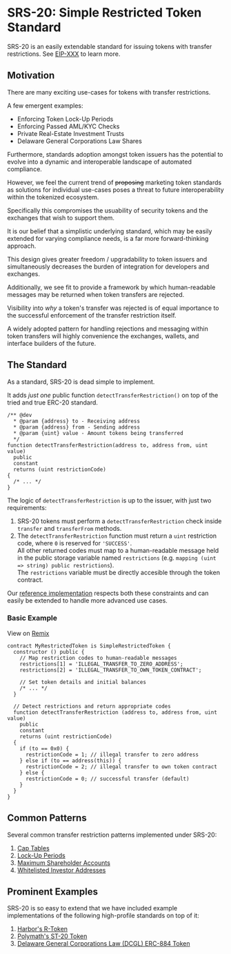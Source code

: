 # SRS-20: Simple Restricted Token Standard

SRS-20 is an easily extendable standard for issuing tokens with transfer restrictions. See [EIP-XXX](#) to learn more.

## Motivation

There are many exciting use-cases for tokens with transfer restrictions.

A few emergent examples:

- Enforcing Token Lock-Up Periods
- Enforcing Passed AML/KYC Checks
- Private Real-Estate Investment Trusts
- Delaware General Corporations Law Shares

Furthermore, standards adoption amongst token issuers has the potential to evolve into a dynamic and interoperable landscape of automated compliance.

However, we feel the current trend of ~~proposing~~ marketing token standards as solutions for individual use-cases poses a threat to future interoperability within the tokenized ecosystem.

Specifically this compromises the usuability of security tokens and the exchanges that wish to support them.

It is our belief that a simplistic underlying standard, which may be easily extended for varying compliance needs, is a far more forward-thinking approach.

This design gives greater freedom / upgradability to token issuers and simultaneously decreases the burden of integration for developers and exchanges.

Additionally, we see fit to provide a framework by which human-readable messages may be returned when token transfers are rejected.

Visibility into _why_ a token's transfer was rejected is of equal importance to the successful enforcement of the transfer restriction itself.

A widely adopted pattern for handling rejections and messaging within token transfers will highly convenience the exchanges, wallets, and interface builders of the future.

## The Standard

As a standard, SRS-20 is dead simple to implement.

It adds _just one_ public function `detectTransferRestriction()` on top of the tried and true ERC-20 standard.

```solidity
/** @dev
  * @param {address} to - Receiving address
  * @param {address} from - Sending address
  * @param {uint} value - Amount tokens being transferred
  */
function detectTransferRestriction(address to, address from, uint value)
  public
  constant
  returns (uint restrictionCode)
{
  /* ... */
}
```

The logic of `detectTransferRestriction` is up to the issuer, with just two requirements:

1.  SRS-20 tokens must perform a `detectTransferRestriction` check inside `transfer` and `transferFrom` methods.
2.  The `detectTransferRestriction` function must return a `uint` restriction code, where `0` is reserved for `'SUCCESS'`.  
    All other returned codes must map to a human-readable message held in the public storage variable named `restrictions` (e.g. `mapping (uint => string) public restrictions`).  
    The `restrictions` variable must be directly accesible through the token contract.

Our [reference implementation](https://github.com/tokensoft/simple-restricted-token-standard/blob/master/contracts/SimpleRestrictedToken.sol) respects both these constraints and can easily be extended to handle more advanced use cases.

### Basic Example

View on [Remix](https://remix.ethereum.org/#version=soljson-v0.4.24+commit.e67f0147.js&optimize=true&gist=264272677547fe32d1c2eb2fd8294315)

```solidity
contract MyRestrictedToken is SimpleRestrictedToken {
  constructor () public {
    // Map restriction codes to human-readable messages
    restrictions[1] = 'ILLEGAL_TRANSFER_TO_ZERO_ADDRESS';
    restrictions[2] = 'ILLEGAL_TRANSFER_TO_OWN_TOKEN_CONTRACT';

    // Set token details and initial balances
    /* ... */
  }

  // Detect restrictions and return appropriate codes
  function detectTransferRestriction (address to, address from, uint value)
    public
    constant
    returns (uint restrictionCode)
  {
    if (to == 0x0) {
      restrictionCode = 1; // illegal transfer to zero address
    } else if (to == address(this)) {
      restrictionCode = 2; // illegal transfer to own token contract
    } else {
      restrictionCode = 0; // successful transfer (default)
    }
  }
}
```

## Common Patterns

Several common transfer restriction patterns implemented under SRS-20:

1.  [Cap Tables](#)
2.  [Lock-Up Periods](#)
3.  [Maximum Shareholder Accounts](#)
4.  [Whitelisted Investor Addresses](#)

## Prominent Examples

SRS-20 is so easy to extend that we have included example implementations of the following high-profile standards on top of it:

1.  [Harbor's R-Token](#)
2.  [Polymath's ST-20 Token](#)
3.  [Delaware General Corporations Law (DCGL) ERC-884 Token](#)
